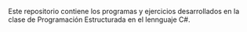 Este repositorio contiene los programas y ejercicios desarrollados en la clase de Programación Estructurada en el lennguaje C#.
